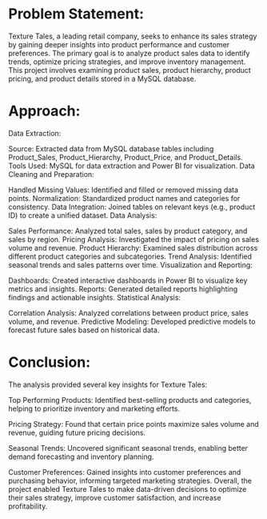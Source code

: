 # Problem Statement:  
Texture Tales, a leading retail company, seeks to enhance its sales strategy by gaining deeper insights into product performance and customer preferences. The primary goal is to analyze product sales data to identify trends, optimize pricing strategies, and improve inventory management. This project involves examining product sales, product hierarchy, product pricing, and product details stored in a MySQL database.

# Approach:
Data Extraction:

Source: Extracted data from MySQL database tables including Product_Sales, Product_Hierarchy, Product_Price, and Product_Details.
Tools Used: MySQL for data extraction and Power BI for visualization.
Data Cleaning and Preparation:

Handled Missing Values:
Identified and filled or removed missing data points.
Normalization: Standardized product names and categories for consistency.
Data Integration: Joined tables on relevant keys (e.g., product ID) to create a unified dataset.
Data Analysis:

Sales Performance:
Analyzed total sales, sales by product category, and sales by region.
Pricing Analysis: Investigated the impact of pricing on sales volume and revenue.
Product Hierarchy: Examined sales distribution across different product categories and subcategories.
Trend Analysis: Identified seasonal trends and sales patterns over time.
Visualization and Reporting:

Dashboards: 
Created interactive dashboards in Power BI to visualize key metrics and insights.
Reports: Generated detailed reports highlighting findings and actionable insights.
Statistical Analysis:

Correlation Analysis:
Analyzed correlations between product price, sales volume, and revenue.
Predictive Modeling: Developed predictive models to forecast future sales based on historical data.

# Conclusion:
The analysis provided several key insights for Texture Tales:

Top Performing Products: 
Identified best-selling products and categories, helping to prioritize inventory and marketing efforts.

Pricing Strategy:
Found that certain price points maximize sales volume and revenue, guiding future pricing decisions.

Seasonal Trends: 
Uncovered significant seasonal trends, enabling better demand forecasting and inventory planning.

Customer Preferences:
Gained insights into customer preferences and purchasing behavior, informing targeted marketing strategies.
Overall, the project enabled Texture Tales to make data-driven decisions to optimize their sales strategy, improve customer satisfaction, and increase profitability.
